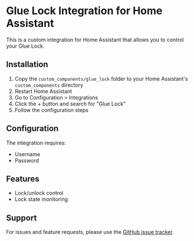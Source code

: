 # Glue Lock Integration for Home Assistant

This is a custom integration for Home Assistant that allows you to control your Glue Lock.

## Installation

1. Copy the `custom_components/glue_lock` folder to your Home Assistant's `custom_components` directory
2. Restart Home Assistant
3. Go to Configuration > Integrations
4. Click the + button and search for "Glue Lock"
5. Follow the configuration steps

## Configuration

The integration requires:
- Username
- Password

## Features

- Lock/unlock control
- Lock state monitoring

## Support

For issues and feature requests, please use the [GitHub issue tracker](https://github.com/bemojo/glue_lock/issues).
